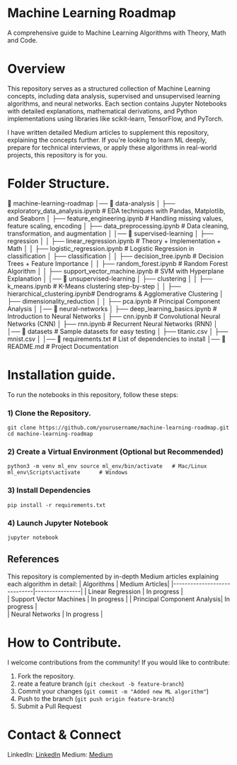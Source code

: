 # Machine Learning Roadmap

A comprehensive guide to Machine Learning Algorithms with Theory, Math and Code.

# Overview
This repository serves as a structured collection of Machine Learning concepts, including data analysis, supervised and unsupervised learning algorithms, and neural networks. Each section contains Jupyter Notebooks with detailed explanations, mathematical derivations, and Python implementations using libraries like scikit-learn, TensorFlow, and PyTorch.

I have written detailed Medium articles to supplement this repository, explaining the concepts further. If you're looking to learn ML deeply, prepare for technical interviews, or apply these algorithms in real-world projects, this repository is for you.

# Folder Structure.
📂 machine-learning-roadmap
│── 📂 data-analysis
│   ├── exploratory_data_analysis.ipynb  # EDA techniques with Pandas, Matplotlib, and Seaborn
│   ├── feature_engineering.ipynb        # Handling missing values, feature scaling, encoding
│   ├── data_preprocessing.ipynb         # Data cleaning, transformation, and augmentation
│
│── 📂 supervised-learning
│   ├── regression
│   │   ├── linear_regression.ipynb      # Theory + Implementation + Math
│   │   ├── logistic_regression.ipynb    # Logistic Regression in classification
│   ├── classification
│   │   ├── decision_tree.ipynb          # Decision Trees + Feature Importance
│   │   ├── random_forest.ipynb          # Random Forest Algorithm
│   │   ├── support_vector_machine.ipynb # SVM with Hyperplane Explanation
│
│── 📂 unsupervised-learning
│   ├── clustering
│   │   ├── k_means.ipynb                # K-Means clustering step-by-step
│   │   ├── hierarchical_clustering.ipynb# Dendrograms & Agglomerative Clustering
│   ├── dimensionality_reduction
│   │   ├── pca.ipynb                    # Principal Component Analysis
│
│── 📂 neural-networks
│   ├── deep_learning_basics.ipynb       # Introduction to Neural Networks
│   ├── cnn.ipynb                         # Convolutional Neural Networks (CNN)
│   ├── rnn.ipynb                         # Recurrent Neural Networks (RNN)
│
│── 📂 datasets                           # Sample datasets for easy testing
│   ├── titanic.csv
│   ├── mnist.csv
│
│── 📜 requirements.txt                   # List of dependencies to install
│── 📜 README.md                           # Project Documentation

# Installation guide.
To run the notebooks in this repository, follow these steps:

### 1) Clone the Repository.
`git clone https://github.com/yourusername/machine-learning-roadmap.git
cd machine-learning-roadmap`
### 2) Create a Virtual Environment (Optional but Recommended)
`python3 -m venv ml_env
source ml_env/bin/activate   # Mac/Linux
ml_env\Scripts\activate      # Windows`
### 3) Install Dependencies
`pip install -r requirements.txt`
### 4) Launch Jupyter Notebook
`jupyter notebook`

## References
This repository is complemented by in-depth Medium articles explaining each algorithm in detail:
| Algorithms                  | Medium Articles|
|-----------------------------|----------------|
| Linear Regression           | In progress    |          
| Support Vector Machines     | In progress    | 
| Principal Component Analysis| In progress    |      
| Neural Networks	            | In progress    |

# How to Contribute.
I welcome contributions from the community! If you would like to contribute:
1. Fork the repository.
2. reate a feature branch (`git checkout -b feature-branch`)
3. Commit your changes (`git commit -m "Added new ML algorithm"`)
4. Push to the branch (`git push origin feature-branch`)
5. Submit a Pull Request
# Contact & Connect
 LinkedIn: [LinkedIn](https://www.linkedin.com/in/marcelndowah/)
 Medium: [Medium](https://medium.com/@ndowahmarcel/subscribe)





